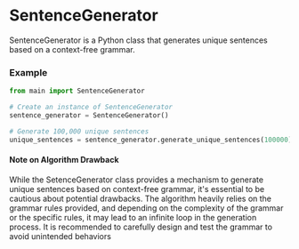 # SentenceGenerator

SentenceGenerator is a Python class that generates unique sentences based on a context-free grammar.


### Example

```python
from main import SentenceGenerator

# Create an instance of SentenceGenerator
sentence_generator = SentenceGenerator()

# Generate 100,000 unique sentences
unique_sentences = sentence_generator.generate_unique_sentences(100000)s
```


#### Note on Algorithm Drawback

While the SetenceGenerator class provides a mechanism to generate unique sentences based on context-free grammar, it's essential to be cautious about potential drawbacks. The algorithm heavily relies on the grammar rules provided, and depending on the complexity of the grammar or the specific rules, it may lead to an infinite loop in the generation process. It is recommended to carefully design and test the grammar to avoid unintended behaviors
